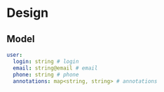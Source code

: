 # Design

## Model

```yaml
user:
  login: string # login
  email: string@email # email
  phone: string # phone
  annotations: map<string, string> # annotations
```
